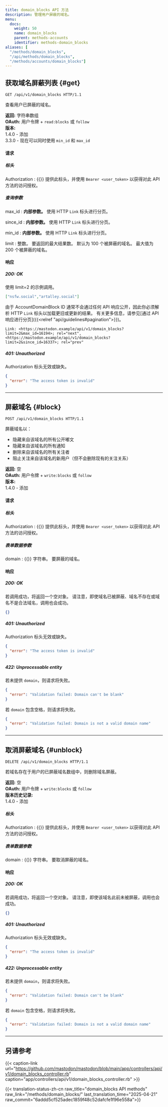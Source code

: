 ```yaml
---
title: domain_blocks API 方法
description: 管理用户屏蔽的域名。
menu:
  docs:
    weight: 50
    name: domain_blocks
    parent: methods-accounts
    identifier: methods-domain_blocks
aliases: [
  "/methods/domain_blocks",
  "/api/methods/domain_blocks",
  "/methods/accounts/domain_blocks"]
---
```


<style>
#TableOfContents ul ul ul {display: none}
</style>

## 获取域名屏蔽列表 {#get}

```http
GET /api/v1/domain_blocks HTTP/1.1
```

查看用户已屏蔽的域名。

**返回:** 字符串数组\
**OAuth:** 用户令牌 + `read:blocks` 或 `follow`\
**版本:**\
1.4.0 - 添加\
3.3.0 - 现在可以同时使用 `min_id` 和 `max_id`

#### 请求
##### 标头

Authorization
: {{<required>}} 提供此标头，并使用 `Bearer <user_token>` 以获得对此 API 方法的访问授权。

##### 查询参数

max_id
: **内部参数。** 使用 HTTP `Link` 标头进行分页。

since_id
: **内部参数。** 使用 HTTP `Link` 标头进行分页。

min_id
: **内部参数。** 使用 HTTP `Link` 标头进行分页。

limit
: 整数。 要返回的最大结果数。 默认为 100 个被屏蔽的域名。 最大值为 200 个被屏蔽的域名。

#### 响应
##### 200: OK

使用 limit=2 的示例调用。

```json
["nsfw.social","artalley.social"]
```

由于 AccountDomainBlock ID 通常不会通过任何 API 响应公开，因此你必须解析 HTTP `Link` 标头以加载更旧或更新的结果。 有关更多信息，请参见[通过 API 响应进行分页]({{<relref "api/guidelines#pagination">}})。

```http
Link: <https://mastodon.example/api/v1/domain_blocks?limit=2&max_id=16194>; rel="next", <https://mastodon.example/api/v1/domain_blocks?limit=2&since_id=16337>; rel="prev"
```

##### 401: Unauthorized

Authorization 标头无效或缺失。

```json
{
  "error": "The access token is invalid"
}
```

---

## 屏蔽域名 {#block}

```http
POST /api/v1/domain_blocks HTTP/1.1
```

屏蔽域名以：
- 隐藏来自该域名的所有公开嘟文
- 隐藏来自该域名的所有通知
- 删除来自该域名的所有关注者
- 阻止关注来自该域名的新用户（但不会删除现有的关注关系）

**返回:** 空\
**OAuth:** 用户令牌 + `write:blocks` 或 `follow`\
**版本:**\
1.4.0 - 添加

#### 请求

##### 标头

Authorization
: {{<required>}} 提供此标头，并使用 `Bearer <user_token>` 以获得对此 API 方法的访问授权。

##### 表单数据参数

domain
: {{<required>}} 字符串。 要屏蔽的域名。

#### 响应
##### 200: OK

若调用成功，将返回一个空对象。 请注意，即使域名已被屏蔽、域名不存在或域名不是合法域名，调用也会成功。

```json
{}
```

##### 401: Unauthorized

Authorization 标头无效或缺失。

```json
{
  "error": "The access token is invalid"
}
```

##### 422: Unprocessable entity

若未提供 `domain`，则请求将失败。

```json
{
  "error": "Validation failed: Domain can't be blank"
}
```

若 `domain` 包含空格，则请求将失败。

```json
{
  "error": "Validation failed: Domain is not a valid domain name"
}
```

---

## 取消屏蔽域名 {#unblock}

```http
DELETE /api/v1/domain_blocks HTTP/1.1
```

若域名存在于用户的已屏蔽域名数组中，则删除域名屏蔽。

**返回:** 空\
**OAuth:** 用户令牌 + `write:blocks` 或 `follow`\
**版本历史记录:**\
1.4.0 - 添加

##### 标头

Authorization
: {{<required>}} 提供此标头，并使用 `Bearer <user_token>` 以获得对此 API 方法的访问授权。

##### 表单数据参数

domain
: {{<required>}} 字符串。 要取消屏蔽的域名。

#### 响应
##### 200: OK

若调用成功，将返回一个空对象。 请注意，即使该域名此前未被屏蔽，调用也会成功。

```json
{}
```

##### 401: Unauthorized

Authorization 标头无效或缺失。

```json
{
  "error": "The access token is invalid"
}
```

##### 422: Unprocessable entity

若未提供 `domain`，则请求将失败。

```json
{
  "error": "Validation failed: Domain can't be blank"
}
```

若 `domain` 包含空格，则请求将失败。

```json
{
  "error": "Validation failed: Domain is not a valid domain name"
}
```

---

## 另请参考

{{< caption-link url="https://github.com/mastodon/mastodon/blob/main/app/controllers/api/v1/domain_blocks_controller.rb" caption="app/controllers/api/v1/domain_blocks_controller.rb" >}}

{{< translation-status-zh-cn raw_title="domain_blocks API methods" raw_link="/methods/domain_blocks/" last_translation_time="2025-04-21" raw_commit="6addd5cf525adec1859f48c52dafcfe1f96e558a">}}
